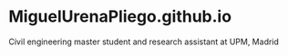 # MiguelUrenaPliego.github.io
Civil engineering master student and research assistant at UPM, Madrid
